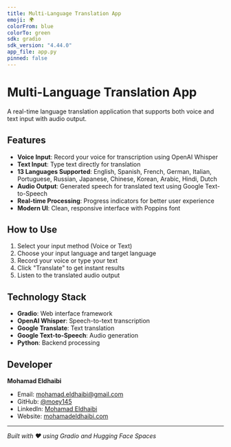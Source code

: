 ```yaml
---
title: Multi-Language Translation App
emoji: 🌍
colorFrom: blue
colorTo: green
sdk: gradio
sdk_version: "4.44.0"
app_file: app.py
pinned: false
---
```


# Multi-Language Translation App

A real-time language translation application that supports both voice and text input with audio output.

## Features

- **Voice Input**: Record your voice for transcription using OpenAI Whisper
- **Text Input**: Type text directly for translation
- **13 Languages Supported**: English, Spanish, French, German, Italian, Portuguese, Russian, Japanese, Chinese, Korean, Arabic, Hindi, Dutch
- **Audio Output**: Generated speech for translated text using Google Text-to-Speech
- **Real-time Processing**: Progress indicators for better user experience
- **Modern UI**: Clean, responsive interface with Poppins font

## How to Use

1. Select your input method (Voice or Text)
2. Choose your input language and target language
3. Record your voice or type your text
4. Click "Translate" to get instant results
5. Listen to the translated audio output

## Technology Stack

- **Gradio**: Web interface framework
- **OpenAI Whisper**: Speech-to-text transcription
- **Google Translate**: Text translation
- **Google Text-to-Speech**: Audio generation
- **Python**: Backend processing

## Developer

**Mohamad Eldhaibi**
- Email: mohamad.eldhaibi@gmail.com
- GitHub: [@moey145](https://github.com/moey145)
- LinkedIn: [Mohamad Eldhaibi](https://www.linkedin.com/in/mohamad-eldhaibi-8ba8a42b7)
- Website: [mohamadeldhaibi.com](https://www.mohamadeldhaibi.com)

---

*Built with ❤️ using Gradio and Hugging Face Spaces*